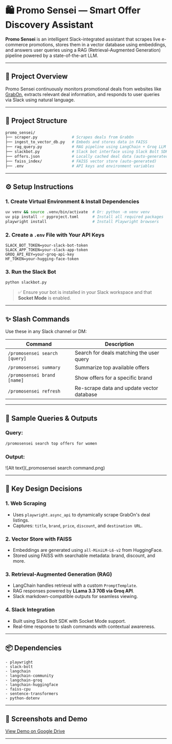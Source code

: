 # 🛍️ Promo Sensei — Smart Offer Discovery Assistant

**Promo Sensei** is an intelligent Slack-integrated assistant that scrapes live e-commerce promotions, stores them in a vector database using embeddings, and answers user queries using a RAG (Retrieval-Augmented Generation) pipeline powered by a state-of-the-art LLM.

---

## 🚀 Project Overview

Promo Sensei continuously monitors promotional deals from websites like [GrabOn](https://www.grabon.in), extracts relevant deal information, and responds to user queries via Slack using natural language.

---

## 🧱️ Project Structure

```bash
promo_sensei/
├── scraper.py               # Scrapes deals from GrabOn
├── ingest_to_vector_db.py   # Embeds and stores data in FAISS
├── rag_query.py             # RAG pipeline using LangChain + Groq LLM
├── slackbot.py              # Slack bot interface using Slack Bolt SDK
├── offers.json              # Locally cached deal data (auto-generated)
├── faiss_index/             # FAISS vector store (auto-generated)
├── .env                     # API keys and environment variables
```

---

## ⚙️ Setup Instructions

### 1. Create Virtual Environment & Install Dependencies

```bash
uv venv && source .venv/bin/activate  # Or: python -m venv venv
uv pip install -r pyproject.toml      # Install all required packages
playwright install                    # Install Playwright browsers
```

### 2. Create a `.env` File with Your API Keys

```env
SLACK_BOT_TOKEN=your-slack-bot-token
SLACK_APP_TOKEN=your-slack-app-token
GROQ_API_KEY=your-groq-api-key
HF_TOKEN=your-hugging-face-token
```

### 3. Run the Slack Bot

```bash
python slackbot.py
```

> ✅ Ensure your bot is installed in your Slack workspace and that **Socket Mode** is enabled.

---

## ✨ Slash Commands

Use these in any Slack channel or DM:

| Command                       | Description                               |
| ----------------------------- | ----------------------------------------- |
| `/promosensei search [query]` | Search for deals matching the user query  |
| `/promosensei summary`        | Summarize top available offers            |
| `/promosensei brand [name]`   | Show offers for a specific brand          |
| `/promosensei refresh`        | Re-scrape data and update vector database |

---

## 💬 Sample Queries & Outputs

### Query:

```bash
/promosensei search top offers for women
```

### Output:

![Alt text](_promosensei search command.png)

---

## 🧠 Key Design Decisions

### 1. Web Scraping

* Uses `playwright.async_api` to dynamically scrape GrabOn's deal listings.
* Captures: `title`, `brand`, `price`, `discount`, and `destination URL`.

### 2. Vector Store with FAISS

* Embeddings are generated using `all-MiniLM-L6-v2` from HuggingFace.
* Stored using FAISS with searchable metadata: brand, discount, and more.

### 3. Retrieval-Augmented Generation (RAG)

* LangChain handles retrieval with a custom `PromptTemplate`.
* RAG responses powered by **LLama 3.3 70B via Groq API**.
* Slack markdown-compatible outputs for seamless viewing.

### 4. Slack Integration

* Built using Slack Bolt SDK with Socket Mode support.
* Real-time response to slash commands with contextual awareness.

---

## 📦 Dependencies

```text
- playwright
- slack-bolt
- langchain
- langchain-community
- langchain-groq
- langchain-huggingface
- faiss-cpu
- sentence-transformers
- python-dotenv
```

---

## 📸 Screenshots and Demo

[View Demo on Google Drive](https://drive.google.com/drive/folders/1Wei_LkITfjArXu8tGjhDdmIAmmflziox?usp=sharing)

---
